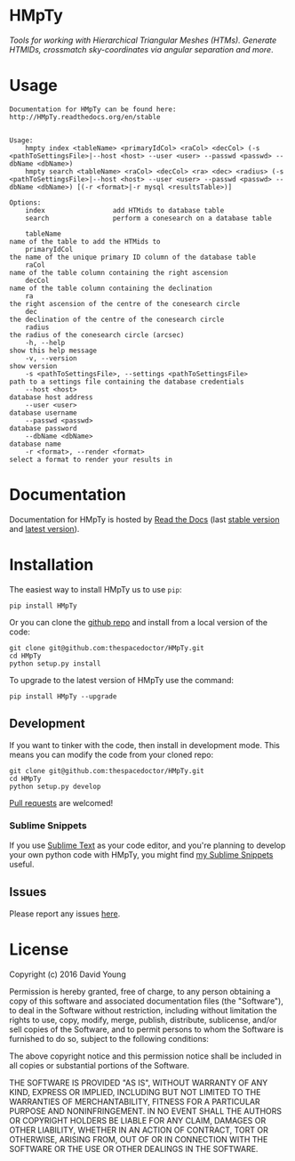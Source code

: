 HMpTy
=====

*Tools for working with Hierarchical Triangular Meshes (HTMs). Generate
HTMIDs, crossmatch sky-coordinates via angular separation and more*.

Usage
=====

    Documentation for HMpTy can be found here: http://HMpTy.readthedocs.org/en/stable


    Usage:
        hmpty index <tableName> <primaryIdCol> <raCol> <decCol> (-s <pathToSettingsFile>|--host <host> --user <user> --passwd <passwd> --dbName <dbName>)
        hmpty search <tableName> <raCol> <decCol> <ra> <dec> <radius> (-s <pathToSettingsFile>|--host <host> --user <user> --passwd <passwd> --dbName <dbName>) [(-r <format>|-r mysql <resultsTable>)]

    Options:
        index                 add HTMids to database table
        search                perform a conesearch on a database table

        tableName                                                       name of the table to add the HTMids to
        primaryIdCol                                                    the name of the unique primary ID column of the database table
        raCol                                                           name of the table column containing the right ascension
        decCol                                                          name of the table column containing the declination
        ra                                                              the right ascension of the centre of the conesearch circle
        dec                                                             the declination of the centre of the conesearch circle
        radius                                                          the radius of the conesearch circle (arcsec)
        -h, --help                                                      show this help message
        -v, --version                                                   show version
        -s <pathToSettingsFile>, --settings <pathToSettingsFile>        path to a settings file containing the database credentials
        --host <host>                                                   database host address
        --user <user>                                                   database username
        --passwd <passwd>                                               database password 
        --dbName <dbName>                                               database name
        -r <format>, --render <format>                                  select a format to render your results in

Documentation
=============

Documentation for HMpTy is hosted by [Read the
Docs](http://HMpTy.readthedocs.org/en/stable/) (last [stable
version](http://HMpTy.readthedocs.org/en/stable/) and [latest
version](http://HMpTy.readthedocs.org/en/latest/)).

Installation
============

The easiest way to install HMpTy us to use `pip`:

    pip install HMpTy

Or you can clone the [github
repo](https://github.com/thespacedoctor/HMpTy) and install from a local
version of the code:

    git clone git@github.com:thespacedoctor/HMpTy.git
    cd HMpTy
    python setup.py install

To upgrade to the latest version of HMpTy use the command:

    pip install HMpTy --upgrade

Development
-----------

If you want to tinker with the code, then install in development mode.
This means you can modify the code from your cloned repo:

    git clone git@github.com:thespacedoctor/HMpTy.git
    cd HMpTy
    python setup.py develop

[Pull requests](https://github.com/thespacedoctor/HMpTy/pulls) are
welcomed!

### Sublime Snippets

If you use [Sublime Text](https://www.sublimetext.com/) as your code
editor, and you're planning to develop your own python code with HMpTy,
you might find [my Sublime
Snippets](https://github.com/thespacedoctor/HMpTy-Sublime-Snippets)
useful.

Issues
------

Please report any issues
[here](https://github.com/thespacedoctor/HMpTy/issues).

License
=======

Copyright (c) 2016 David Young

Permission is hereby granted, free of charge, to any person obtaining a
copy of this software and associated documentation files (the
"Software"), to deal in the Software without restriction, including
without limitation the rights to use, copy, modify, merge, publish,
distribute, sublicense, and/or sell copies of the Software, and to
permit persons to whom the Software is furnished to do so, subject to
the following conditions:

The above copyright notice and this permission notice shall be included
in all copies or substantial portions of the Software.

THE SOFTWARE IS PROVIDED "AS IS", WITHOUT WARRANTY OF ANY KIND, EXPRESS
OR IMPLIED, INCLUDING BUT NOT LIMITED TO THE WARRANTIES OF
MERCHANTABILITY, FITNESS FOR A PARTICULAR PURPOSE AND NONINFRINGEMENT.
IN NO EVENT SHALL THE AUTHORS OR COPYRIGHT HOLDERS BE LIABLE FOR ANY
CLAIM, DAMAGES OR OTHER LIABILITY, WHETHER IN AN ACTION OF CONTRACT,
TORT OR OTHERWISE, ARISING FROM, OUT OF OR IN CONNECTION WITH THE
SOFTWARE OR THE USE OR OTHER DEALINGS IN THE SOFTWARE.
